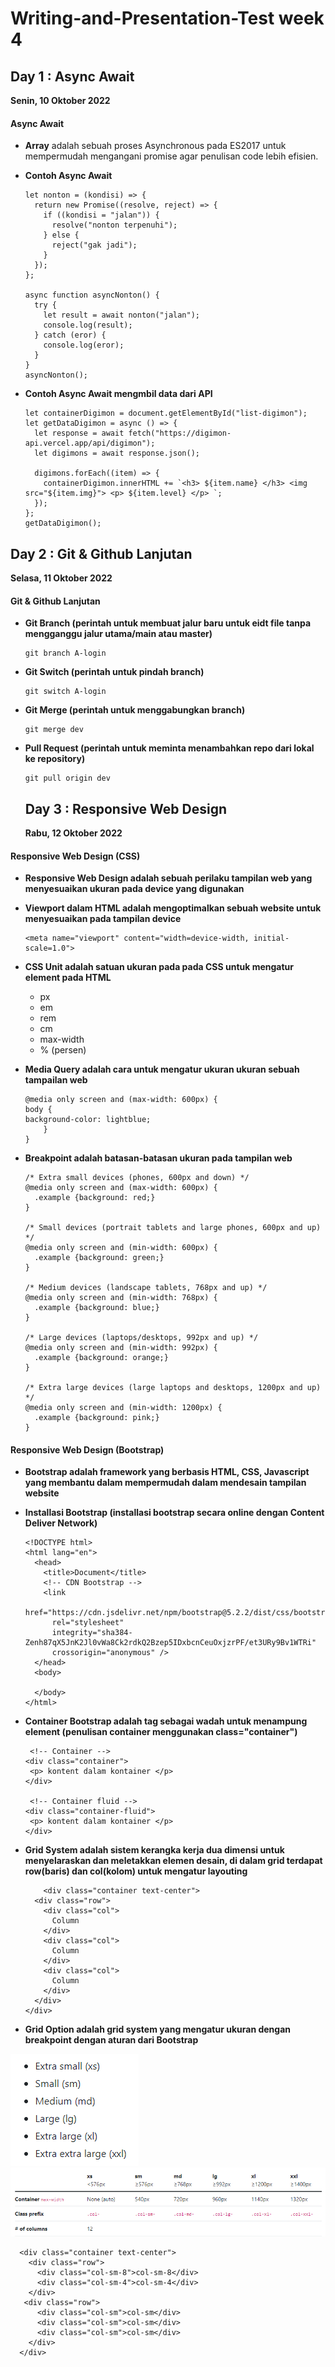 # Writing-and-Presentation-Test week 4

## Day 1 : Async Await

**Senin, 10 Oktober 2022**

#### **Async Await**

- **Array** adalah sebuah proses Asynchronous pada ES2017 untuk mempermudah mengangani promise agar penulisan code lebih efisien.
- **Contoh Async Await**

  ```
  let nonton = (kondisi) => {
    return new Promise((resolve, reject) => {
      if ((kondisi = "jalan")) {
        resolve("nonton terpenuhi");
      } else {
        reject("gak jadi");
      }
    });
  };

  async function asyncNonton() {
    try {
      let result = await nonton("jalan");
      console.log(result);
    } catch (eror) {
      console.log(eror);
    }
  }
  asyncNonton();
  ```

- **Contoh Async Await mengmbil data dari API**

  ```
  let containerDigimon = document.getElementById("list-digimon");
  let getDataDigimon = async () => {
    let response = await fetch("https://digimon-api.vercel.app/api/digimon");
    let digimons = await response.json();

    digimons.forEach((item) => {
      containerDigimon.innerHTML += `<h3> ${item.name} </h3> <img src="${item.img}"> <p> ${item.level} </p> `;
    });
  };
  getDataDigimon();
  ```

## Day 2 : Git & Github Lanjutan

**Selasa, 11 Oktober 2022**

#### **Git & Github Lanjutan**

- **Git Branch (perintah untuk membuat jalur baru untuk eidt file tanpa mengganggu jalur utama/main atau master)**
  ```
  git branch A-login
  ```
- **Git Switch (perintah untuk pindah branch)**
  ```
  git switch A-login
  ```
- **Git Merge (perintah untuk menggabungkan branch)**
  ```
  git merge dev
  ```
- **Pull Request (perintah untuk meminta menambahkan repo dari lokal ke repository)**

  ```
  git pull origin dev
  ```

  ## Day 3 : Responsive Web Design

  **Rabu, 12 Oktober 2022**

#### **Responsive Web Design (CSS)**

- **Responsive Web Design adalah sebuah perilaku tampilan web yang menyesuaikan ukuran pada device yang digunakan**

- **Viewport dalam HTML adalah mengoptimalkan sebuah website untuk menyesuaikan pada tampilan device**
  ```
  <meta name="viewport" content="width=device-width, initial-scale=1.0">
  ```
- **CSS Unit adalah satuan ukuran pada pada CSS untuk mengatur element pada HTML**

  - px
  - em
  - rem
  - cm
  - max-width
  - % (persen)

- **Media Query adalah cara untuk mengatur ukuran ukuran sebuah tampailan web**
  ```
  @media only screen and (max-width: 600px) {
  body {
  background-color: lightblue;
      }
  }
  ```
- **Breakpoint adalah batasan-batasan ukuran pada tampilan web**

  ```
  /* Extra small devices (phones, 600px and down) */
  @media only screen and (max-width: 600px) {
    .example {background: red;}
  }

  /* Small devices (portrait tablets and large phones, 600px and up) */
  @media only screen and (min-width: 600px) {
    .example {background: green;}
  }

  /* Medium devices (landscape tablets, 768px and up) */
  @media only screen and (min-width: 768px) {
    .example {background: blue;}
  }

  /* Large devices (laptops/desktops, 992px and up) */
  @media only screen and (min-width: 992px) {
    .example {background: orange;}
  }

  /* Extra large devices (large laptops and desktops, 1200px and up) */
  @media only screen and (min-width: 1200px) {
    .example {background: pink;}
  }
  ```

#### **Responsive Web Design (Bootstrap)**

- **Bootstrap adalah framework yang berbasis HTML, CSS, Javascript yang membantu dalam mempermudah dalam mendesain tampilan website**

- **Installasi Bootstrap (installasi bootstrap secara online dengan Content Deliver Network)**

  ```
  <!DOCTYPE html>
  <html lang="en">
    <head>
      <title>Document</title>
      <!-- CDN Bootstrap -->
      <link
        href="https://cdn.jsdelivr.net/npm/bootstrap@5.2.2/dist/css/bootstrap.min.css"
        rel="stylesheet"
        integrity="sha384-Zenh87qX5JnK2Jl0vWa8Ck2rdkQ2Bzep5IDxbcnCeuOxjzrPF/et3URy9Bv1WTRi"
        crossorigin="anonymous" />
    </head>
    <body>

    </body>
  </html>
  ```

- **Container Bootstrap adalah tag sebagai wadah untuk menampung element (penulisan container menggunakan class="container")**

  ```
   <!-- Container -->
  <div class="container">
   <p> kontent dalam kontainer </p>
  </div>

   <!-- Container fluid -->
  <div class="container-fluid">
   <p> kontent dalam kontainer </p>
  </div>
  ```

- **Grid System adalah sistem kerangka kerja dua dimensi untuk menyelaraskan dan meletakkan elemen desain, di dalam grid terdapat row(baris) dan col(kolom) untuk mengatur layouting**
  ```
      <div class="container text-center">
    <div class="row">
      <div class="col">
        Column
      </div>
      <div class="col">
        Column
      </div>
      <div class="col">
        Column
      </div>
    </div>
  </div>
  ```
- **Grid Option adalah grid system yang mengatur ukuran dengan breakpoint dengan aturan dari Bootstrap**

![breakpoint1](breakpoint1.png)
![breakpoint2](breakpoint2.png)

```
  <div class="container text-center">
    <div class="row">
      <div class="col-sm-8">col-sm-8</div>
      <div class="col-sm-4">col-sm-4</div>
    </div>
   <div class="row">
      <div class="col-sm">col-sm</div>
      <div class="col-sm">col-sm</div>
      <div class="col-sm">col-sm</div>
    </div>
  </div>
```

